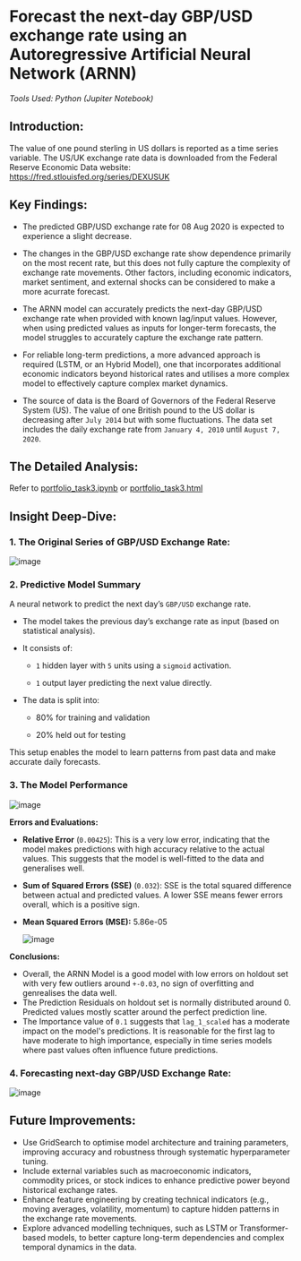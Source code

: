 # Forecast the next-day GBP/USD exchange rate using an Autoregressive Artificial Neural Network (ARNN)

*Tools Used: Python (Jupiter Notebook)*

## Introduction:
The value of one pound sterling in US dollars is reported as a time series variable. The US/UK exchange rate data is downloaded from the Federal Reserve Economic Data website: https://fred.stlouisfed.org/series/DEXUSUK

## Key Findings:

- The predicted GBP/USD exchange rate for 08 Aug 2020 is expected to experience a slight decrease.

- The changes in the GBP/USD exchange rate show dependence primarily on the most recent rate, but this does not fully capture the complexity of exchange rate movements. Other factors, including economic indicators, market sentiment, and external shocks can be considered to make a more acurrate forecast.

- The ARNN model can accurately predicts the next-day GBP/USD exchange rate when provided with known lag/input values. However, when using predicted values as inputs for longer-term forecasts, the model struggles to accurately capture the exchange rate pattern.

- For reliable long-term predictions, a more advanced approach is required (LSTM, or an Hybrid Model), one that incorporates additional economic indicators beyond historical rates and utilises a more complex model to effectively capture complex market dynamics.

- The source of data is the Board of Governors of the Federal Reserve System (US). The value of one British pound to the US dollar is decreasing after `July 2014` but with some fluctuations. The data set includes the daily exchange rate from `January 4, 2010` until `August 7, 2020`.

## The Detailed Analysis:
Refer to [portfolio_task3.ipynb](./portfolio_task3.ipynb) or [portfolio_task3.html](./portfolio_task3.html)

## Insight Deep-Dive:

### 1. The Original Series of GBP/USD Exchange Rate:

![image](https://github.com/user-attachments/assets/088d7ec9-1af1-4212-8abc-5b280210b1db)

### 2. Predictive Model Summary

A neural network to predict the next day’s `GBP/USD` exchange rate.

- The model takes the previous day’s exchange rate as input (based on statistical analysis).

- It consists of:

  - `1` hidden layer with `5` units using a `sigmoid` activation.

  - `1` output layer predicting the next value directly.

- The data is split into:

  - 80% for training and validation

  - 20% held out for testing

This setup enables the model to learn patterns from past data and make accurate daily forecasts.

### 3. The Model Performance

![image](https://github.com/user-attachments/assets/44efbe1e-8e51-4070-9d3d-294bf602d1c4)

**Errors and Evaluations:**

- **Relative Error** (`0.00425`): This is a very low error, indicating that the model makes predictions with high accuracy relative to the actual values. This suggests that the model is well-fitted to the data and generalises well.
- **Sum of Squared Errors (SSE)** (`0.032`): SSE is the total squared difference between actual and predicted values. A lower SSE means fewer errors overall, which is a positive sign.
- **Mean Squared Errors (MSE):** 5.86e-05

  ![image](https://github.com/user-attachments/assets/c2727e7b-ee51-4c87-880a-6fc3c46da7f9)

**Conclusions:**

- Overall, the ARNN Model is a good model with low errors on holdout set with very few outliers around `+-0.03`, no sign of overfitting and genrealises the data well.
- The Prediction Residuals on holdout set is normally distributed around 0. Predicted values mostly scatter around the perfect prediction line.
- The Importance value of `0.1` suggests that `lag_1_scaled` has a moderate impact on the model's predictions. It is reasonable for the first lag to have moderate to high importance, especially in time series models where past values often influence future predictions.

### 4. Forecasting next-day GBP/USD Exchange Rate:

![image](https://github.com/user-attachments/assets/577fc11e-ec33-481d-b218-fbe813cf7168)

## Future Improvements:

- Use GridSearch to optimise model architecture and training parameters, improving accuracy and robustness through systematic hyperparameter tuning.
- Include external variables such as macroeconomic indicators, commodity prices, or stock indices to enhance predictive power beyond historical exchange rates.
- Enhance feature engineering by creating technical indicators (e.g., moving averages, volatility, momentum) to capture hidden patterns in the exchange rate movements.
- Explore advanced modelling techniques, such as LSTM or Transformer-based models, to better capture long-term dependencies and complex temporal dynamics in the data.







